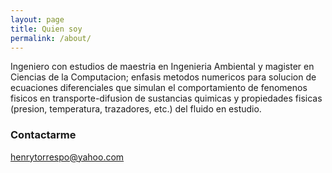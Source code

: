 ```yaml
---
layout: page
title: Quien soy
permalink: /about/
---
```


Ingeniero con estudios de maestria en Ingenieria Ambiental y magister en Ciencias de la Computacion; enfasis metodos numericos para solucion de ecuaciones diferenciales que simulan el comportamiento de fenomenos fisicos en transporte-difusion de sustancias quimicas y propiedades fisicas (presion, temperatura, trazadores, etc.) del fluido en estudio.

### Contactarme

[henrytorrespo@yahoo.com](mailto:henrytorrespo@yahoo.com)
